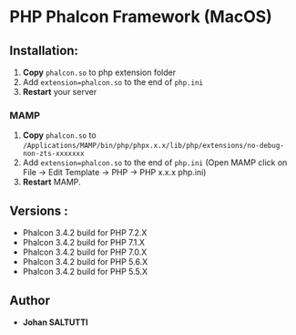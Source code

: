 # PHP Phalcon Framework (MacOS)

## Installation:

1. **Copy** `phalcon.so` to php extension folder
2. Add `extension=phalcon.so` to the end of `php.ini`
3. **Restart** your server

### MAMP

1. **Copy** `phalcon.so` to `/Applications/MAMP/bin/php/phpx.x.x/lib/php/extensions/no-debug-non-zts-xxxxxxx`
2. Add `extension=phalcon.so` to the end of `php.ini` (Open MAMP click on File → Edit Template → PHP → PHP x.x.x php.ini)
3. **Restart** MAMP.

## Versions :
* Phalcon 3.4.2 build for PHP 7.2.X
* Phalcon 3.4.2 build for PHP 7.1.X
* Phalcon 3.4.2 build for PHP 7.0.X
* Phalcon 3.4.2 build for PHP 5.6.X
* Phalcon 3.4.2 build for PHP 5.5.X

## Author
* **Johan SALTUTTI**
